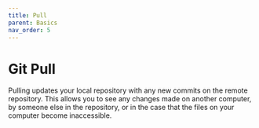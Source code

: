 ```yaml
---
title: Pull
parent: Basics
nav_order: 5
---
```

# Git Pull
Pulling updates your local repository with any new commits on the remote repository. This allows you to see any changes made on another computer, by someone else in the repository, or in the case that the files on your computer become inaccessible.